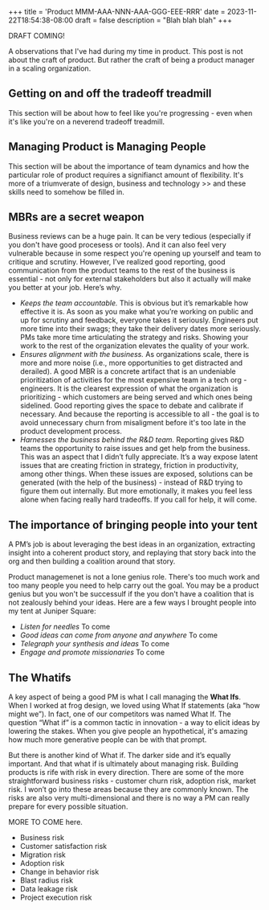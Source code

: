 +++
title = 'Product MMM-AAA-NNN-AAA-GGG-EEE-RRR'
date = 2023-11-22T18:54:38-08:00
draft = false
description = "Blah blah blah"
+++

DRAFT COMING!

A observations that I've had during my time in product. This post is not about the craft of product. But rather the craft of being a product manager in a scaling organization. 

## Getting on and off the tradeoff treadmill 

This section will be about how to feel like you're progressing - even when it's like you're on a neverend tradeoff treadmill.

## Managing Product is Managing People 

This section will be about the importance of team dynamics and how the particular role of product requires a signifianct amount of flexibility. It's more of a triumverate of design, business and technology >> and these skills need to somehow be filled in.

## MBRs are a secret weapon 

Business reviews can be a huge pain. It can be very tedious (especially if you don't have good procesess or tools). And it can also feel very vulnerable because in some respect you're opening up yourself and team to critique and scrutiny. However, I’ve realized good reporting, good communication from the product teams to the rest of the business is essential - not only for external stakeholders but also it actually will make you better at your job. Here’s why. 

- *Keeps the team accountable.* This is obvious but it’s remarkable how effective it is. As soon as you make what you’re working on public and up for scrutiny and feedback, everyone takes it seriously. Engineers put more time into their swags; they take their delivery dates more seriously. PMs take more time articulating the strategy and risks. Showing your work to the rest of the organization elevates the quality of your work.
- *Ensures alignment with the business.* As organizations scale, there is more and more noise (i.e., more opportunities to get distracted and derailed). A good MBR is a concrete artifact that is an undeniable prioritization of activities for the most expensive team in a tech org - engineers. It is the clearest expression of what the organization is prioritizing - which customers are being served and which ones being sidelined. Good reporting gives the space to debate and calibrate if necessary. And because the reporting is accessible to all - the goal is to avoid unnecessary churn from misaligment before it's too late in the product development process.
- *Harnesses the business behind the R&D team.* Reporting gives R&D teams the opportunity to raise issues and get help from the business. This was an aspect that I didn’t fully appreciate. It’s a way expose latent issues that are creating friction in strategy, friction in productivity, among other things. When these issues are exposed, solutions can be generated (with the help of the business) - instead of R&D trying to figure them out internally. But more emotionally, it makes you feel less alone when facing really hard tradeoffs. If you call for help, it will come. 

## The importance of bringing people into your tent 

A PM’s job is about leveraging the best ideas in an organization, extracting insight into a coherent product story, and replaying that story back into the org and then building a coalition around that story.

Product managemenet is not a lone genius role. There's too much work and too many people you need to help carry out the goal. You may be a product genius but you won't be successulf if the you don't have a coalition that is not zealously behind your ideas. Here are a few ways I brought people into my tent at Juniper Square: 
- *Listen for needles* To come  
- *Good ideas can come from anyone and anywhere* To come
- *Telegraph your synthesis and ideas* To come
- *Engage and promote missionaries* To come

## The Whatifs 

A key aspect of being a good PM is what I call managing the **What Ifs**. When I worked at frog design, we loved using What If statements (aka “how might we”). In fact, one of our competitors was named What If. The question “What if” is a common tactic in innovation - a way to elicit ideas by lowering the stakes. When you give people an hypothetical, it's amazing how much more generative people can be with that prompt.

But there is another kind of What if. The darker side and it’s equally important. And that what if is ultimately about managing risk. Building products is rife with risk in every direction. There are some of the more straightforward business risks - customer churn risk, adoption risk, market risk. I won’t go into these areas because they are commonly known. The risks are also very multi-dimensional and there is no way a PM can really prepare for every possible situation.

MORE TO COME here.

- Business risk 
- Customer satisfaction risk 
- Migration risk 
- Adoption risk 
- Change in behavior risk 
- Blast radius risk 
- Data leakage risk 
- Project execution risk 
